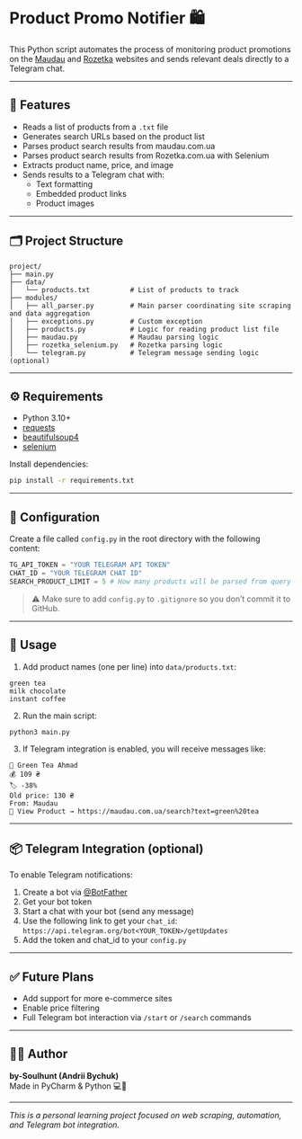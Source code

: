 # Product Promo Notifier 🛍️

This Python script automates the process of monitoring product promotions on the [Maudau](https://maudau.com.ua) and [Rozetka](https://rozetka.com.ua) websites and sends relevant deals directly to a Telegram chat.

---

## 📌 Features

- Reads a list of products from a `.txt` file  
- Generates search URLs based on the product list  
- Parses product search results from maudau.com.ua
- Parses product search results from Rozetka.com.ua with Selenium
- Extracts product name, price, and image  
- Sends results to a Telegram chat with:
  - Text formatting
  - Embedded product links
  - Product images

---

## 🗂️ Project Structure

```
project/
├── main.py
├── data/
│   └── products.txt          # List of products to track
├── modules/
│   ├── all_parser.py         # Main parser coordinating site scraping and data aggregation
│   ├── exceptions.py         # Custom exception
│   ├── products.py           # Logic for reading product list file
│   ├── maudau.py             # Maudau parsing logic
│   ├── rozetka_selenium.py   # Rozetka parsing logic
│   └── telegram.py           # Telegram message sending logic (optional)
```

---

## ⚙️ Requirements

- Python 3.10+
- [requests](https://pypi.org/project/requests/)
- [beautifulsoup4](https://pypi.org/project/beautifulsoup4/)
- [selenium](https://pypi.org/project/selenium/)

Install dependencies:

```bash
pip install -r requirements.txt
```

---

## 🔐 Configuration

Create a file called `config.py` in the root directory with the following content:

```python
TG_API_TOKEN = "YOUR TELEGRAM API TOKEN"
CHAT_ID = "YOUR TELEGRAM CHAT ID"
SEARCH_PRODUCT_LIMIT = 5 # How many products will be parsed from query
```

> ⚠️ Make sure to add `config.py` to `.gitignore` so you don’t commit it to GitHub.

---

## 📝 Usage

1. Add product names (one per line) into `data/products.txt`:

```
green tea
milk chocolate
instant coffee
```

2. Run the main script:

```bash
python3 main.py
```

3. If Telegram integration is enabled, you will receive messages like:

```
🛒 Green Tea Ahmad
💰 109 ₴
🏷️ -38%
Old price: 130 ₴
From: Maudau
🔗 View Product → https://maudau.com.ua/search?text=green%20tea
```

---

## 📦 Telegram Integration (optional)

To enable Telegram notifications:

1. Create a bot via [@BotFather](https://t.me/BotFather)  
2. Get your bot token  
3. Start a chat with your bot (send any message)  
4. Use the following link to get your `chat_id`:  
   `https://api.telegram.org/bot<YOUR_TOKEN>/getUpdates`
5. Add the token and chat_id to your `config.py`

---

## ✅ Future Plans

- Add support for more e-commerce sites
- Enable price filtering
- Full Telegram bot interaction via `/start` or `/search` commands  

---

## 👨‍💻 Author

**by-Soulhunt (Andrii Bychuk)**  
Made in PyCharm & Python 💻🐍

---

*This is a personal learning project focused on web scraping, automation, and Telegram bot integration.*